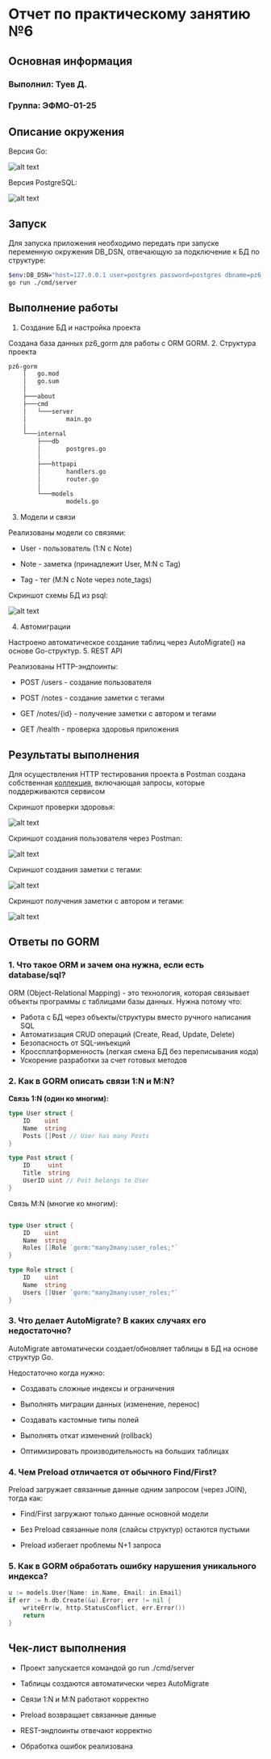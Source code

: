 # Отчет по практическому занятию №6
## Основная информация

### Выполнил: Туев Д.

### Группа: ЭФМО-01-25

## Описание окружения

Версия Go: 

![alt text](about/image.png)

Версия PostgreSQL: 

![alt text](about/image-1.png)

## Запуск
Для запуска приложения необходимо передать при запуске переменную окружения DB_DSN, отвечающую за подключение к БД по структуре:

```bash
$env:DB_DSN="host=127.0.0.1 user=postgres password=postgres dbname=pz6_gorm port=5432 sslmode=disable"
go run ./cmd/server
```


## Выполнение работы
1. Создание БД и настройка проекта

Создана база данных pz6_gorm для работы с ORM GORM.
2. Структура проекта

```bash
pz6-gorm
    │   go.mod
    │   go.sum
    │
    ├───about
    ├───cmd
    │   └───server
    │           main.go
    │
    └───internal
        ├───db
        │       postgres.go
        │
        ├───httpapi
        │       handlers.go
        │       router.go
        │
        └───models
                models.go

```
3. Модели и связи

Реализованы модели со связями:

- User - пользователь (1:N с Note)

- Note - заметка (принадлежит User, M:N с Tag)

- Tag - тег (M:N с Note через note_tags)

Скриншот схемы БД из psql:

![alt text](about/image-2.png)

4. Автомиграции

Настроено автоматическое создание таблиц через AutoMigrate() на основе Go-структур.
5. REST API

Реализованы HTTP-эндпоинты:

- POST /users - создание пользователя

- POST /notes - создание заметки с тегами

- GET /notes/{id} - получение заметки с автором и тегами

- GET /health - проверка здоровья приложения

## Результаты выполнения

Для осуществления HTTP тестирования проекта в Postman создана собственная [коллекция](https://lively-flare-564043.postman.co/workspace/My-Workspace~fe2081e8-b325-4776-8b48-400d41f5b4bd/collection/42992055-d8072e79-7d39-4313-80bd-da2efe06753a?action=share&creator=42992055), включающая запросы, которые поддерживаются сервисом 

Скриншот проверки здоровья:

![alt text](about/image-3.png)

Скриншот создания пользователя через Postman:

![alt text](about/image-4.png)

Скриншот создания заметки с тегами:

![alt text](about/image-5.png)

Скриншот получения заметки с автором и тегами:

![alt text](about/image-6.png)

## Ответы по GORM

### 1. Что такое ORM и зачем она нужна, если есть database/sql?

ORM (Object-Relational Mapping) - это технология, которая связывает объекты программы с таблицами базы данных. Нужна потому что:

- Работа с БД через объекты/структуры вместо ручного написания SQL
- Автоматизация CRUD операций (Create, Read, Update, Delete)
- Безопасность от SQL-инъекций
- Кроссплатформенность (легкая смена БД без переписывания кода)
- Ускорение разработки за счет готовых методов

### 2. Как в GORM описать связи 1:N и M:N?

**Связь 1:N (один ко многим):**
```go
type User struct {
    ID    uint
    Name  string
    Posts []Post // User has many Posts
}

type Post struct {
    ID     uint
    Title  string
    UserID uint // Post belongs to User
}
```
Связь M:N (многие ко многим):
```go

type User struct {
    ID    uint
    Name  string
    Roles []Role `gorm:"many2many:user_roles;"`
}

type Role struct {
    ID    uint
    Name  string
    Users []User `gorm:"many2many:user_roles;"`
}
```
### 3. Что делает AutoMigrate? В каких случаях его недостаточно?

AutoMigrate автоматически создает/обновляет таблицы в БД на основе структур Go.

Недостаточно когда нужно:

- Создавать сложные индексы и ограничения

- Выполнять миграции данных (изменение, перенос)

- Создавать кастомные типы полей

- Выполнять откат изменений (rollback)

- Оптимизировать производительность на больших таблицах

### 4. Чем Preload отличается от обычного Find/First?

Preload загружает связанные данные одним запросом (через JOIN), тогда как:

- Find/First загружают только данные основной модели

- Без Preload связанные поля (слайсы структур) остаются пустыми

- Preload избегает проблемы N+1 запроса


### 5. Как в GORM обработать ошибку нарушения уникального индекса?
```go
u := models.User{Name: in.Name, Email: in.Email}
if err := h.db.Create(&u).Error; err != nil {
    writeErr(w, http.StatusConflict, err.Error())
    return
}
```


## Чек-лист выполнения

- Проект запускается командой go run ./cmd/server

- Таблицы создаются автоматически через AutoMigrate

- Связи 1:N и M:N работают корректно

- Preload возвращает связанные данные

- REST-эндпоинты отвечают корректно

- Обработка ошибок реализована
